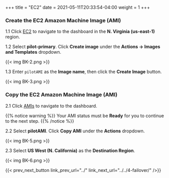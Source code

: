 +++
title = "EC2"
date =  2021-05-11T20:33:54-04:00
weight = 1
+++

### Create the EC2 Amazon Machine Image (AMI)

1.1 Click [EC2](https://us-east-1.console.aws.amazon.com/ec2/home?region=us-east-1#Instances:instanceState=running/) to navigate to the dashboard in the **N. Virginia (us-east-1)** region.

1.2 Select **pilot-primary**.  Click **Create image** under the **Actions -> Images and Templates** dropdown.

{{< img BK-2.png >}}

1.3 Enter `pilotAMI` as the **Image name**, then click the **Create Image** button.

{{< img BK-3.png >}}

### Copy the EC2 Amazon Machine Image (AMI)

2.1 Click [AMIs](https://us-east-1.console.aws.amazon.com/ec2/v2/home?region=us-east-1#Images:visibility=owned-by-me) to navigate to the dashboard.

{{% notice warning %}}
Your AMI status must be **Ready** for you to continue to the next step.
{{% /notice %}}

2.2 Select **pilotAMI**. Click **Copy AMI** under the **Actions** dropdown.

{{< img BK-5.png >}}

2.3 Select **US West (N. California)** as the **Destination Region**.

{{< img BK-6.png >}}

{{< prev_next_button link_prev_url="../" link_next_url="../../4-failover/" />}}
